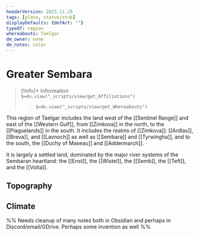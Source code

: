 ```yaml
---
headerVersion: 2023.11.25
tags: [place, status/stub]
displayDefaults: {defArt: ""}
typeOf: region
whereabouts: Taelgar
dm_owner: none
dm_notes: color
---
```

# Greater Sembara
>[!info]+ Information  
> `$=dv.view("_scripts/view/get_Affiliations")`  
>> `$=dv.view("_scripts/view/get_Whereabouts")`

This region of Taelgar includes the land west of the [[Sentinel Range]] and east of the [[Western Gulf]], from [[Zimkova]] in the north, to the [[Plaguelands]] in the south. It includes the realms of [[Zimkova]]: [[Ardlas]], [[Breva]], and [[Lavnoch]] as well as [[Sembara]] and [[Tyrwingha]], and to the south, the [[Duchy of Maseau]] and [[Addermarch]].

It is largely a settled land, dominated by the major river systems of the Sembaran heartland: the [[Enst]], the [[Wistel]], the [[Semb]], the [[Teft]], and the [[Volta]].

## Topography

## Climate

%% Needs cleanup of many notes both in Obsidian and perhaps in Discord/email/GDrive.  Perhaps some invention as well %%
